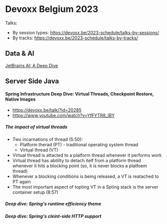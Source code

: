 # Devoxx Belgium 2023
Talks:
* By session types: https://devoxx.be/2023-schedule/talks-by-sessions/
* By tracks: https://devoxx.be/2023-schedule/talks-by-tracks/

## Data & AI
[JetBrains AI: A Deep Dive](https://www.youtube.com/watch?v=MYhkTnag81o&t=1524s)


## Server Side Java
#### Spring Infrastructure Deep Dive: Virtual Threads, Checkpoint Restore, Native Images
* https://devoxx.be/talk/?id=20285
* https://www.youtube.com/watch?v=YfFYTR8_lBY
##### The impact of virtual threads
  * Two incarnations of thread (5:50):
    * Platform therad (PT) - traditional operating system thread
    * Virtual thread (VT)
  * Virtual thread is attacted to a platform thread whenever it performs work
  * Virtual thread has abitilty to detach itelf from a platform thread whenever it hits a blocking point (so, it is never blocks a platfoem thread)
  * Whenever a blocking conditions is being released, a VT is reatached to PT again
  * The most important aspect of topting VT in a Spting stack is the server container setup (8:57)

##### Deep dive: Spring's runtime efficiency theme

##### Deep dive: Spring's cleint-side HTTP support
